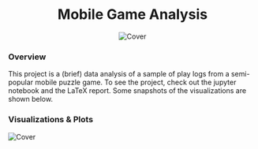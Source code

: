 <h1 align="center">
 Mobile Game Analysis
</h1>

<div align="center">
  <img alt="Cover" src="https://github.com/aryanmsr/Mobile_Game_Analysis/blob/master/mobile_game_cover.jpg" />
</div>

### Overview

This project is a (brief) data analysis of a sample of play logs from a semi-popular mobile puzzle game. To see the project, check out the jupyter notebook and the LaTeX report. Some snapshots of the visualizations are shown below.


### Visualizations & Plots
<div align="left">
  <img alt="Cover" src="https://github.com/aryanmsr/Mobile_Game_Analysis/blob/master/mobile_game_cover.jpg" />
</div>
